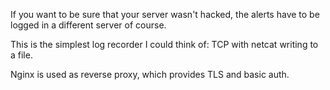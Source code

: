 If you want to be sure that your server wasn't hacked, the alerts have to be logged in a different server of course.

This is the simplest log recorder I could think of: TCP with netcat writing to a file.

Nginx is used as reverse proxy, which provides TLS and basic auth.
